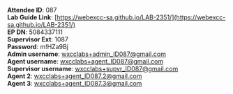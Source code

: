 
**Attendee ID**: 087  
**Lab Guide Link**: [https://webexcc-sa.github.io/LAB-2351/](https://webexcc-sa.github.io/LAB-2351/)  
**EP DN**: 5084337111  
**Supervisor Ext**: 1087  
**Password**: m!HZa9Bj  
**Admin username**: wxcclabs+admin_ID087@gmail.com  
**Agent username**: wxcclabs+agent_ID087@gmail.com  
**Supervisor username**: wxcclabs+supvr_ID087@gmail.com  
**Agent 2**: wxcclabs+agent_ID087.2@gmail.com  
**Agent 3**: wxcclabs+agent_ID087.3@gmail.com  
